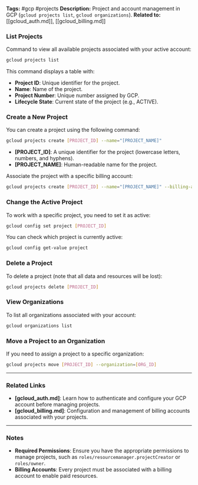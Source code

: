 
**Tags:** #gcp #projects
**Description:** Project and account management in GCP (`gcloud projects list`, `gcloud organizations`).
**Related to:** [[gcloud_auth.md]], [[gcloud_billing.md]]

### **List Projects**

Command to view all available projects associated with your active account:

```bash
gcloud projects list
```

This command displays a table with:

- **Project ID**: Unique identifier for the project.
- **Name**: Name of the project.
- **Project Number**: Unique number assigned by GCP.
- **Lifecycle State**: Current state of the project (e.g., ACTIVE).

### **Create a New Project**

You can create a project using the following command:

```bash
gcloud projects create [PROJECT_ID] --name="[PROJECT_NAME]"
```

- **[PROJECT_ID]**: A unique identifier for the project (lowercase letters, numbers, and hyphens).
- **[PROJECT_NAME]**: Human-readable name for the project.

Associate the project with a specific billing account:

```bash
gcloud projects create [PROJECT_ID] --name="[PROJECT_NAME]" --billing-account="[BILLING_ACCOUNT_ID]"
```

### **Change the Active Project**

To work with a specific project, you need to set it as active:

```bash
gcloud config set project [PROJECT_ID]
```

You can check which project is currently active:

```bash
gcloud config get-value project
```

### **Delete a Project**

To delete a project (note that all data and resources will be lost):

```bash
gcloud projects delete [PROJECT_ID]
```

### **View Organizations**

To list all organizations associated with your account:

```bash
gcloud organizations list
```

### **Move a Project to an Organization**

If you need to assign a project to a specific organization:

```bash
gcloud projects move [PROJECT_ID] --organization=[ORG_ID]
```

---

### **Related Links**

- **[gcloud_auth.md]**: Learn how to authenticate and configure your GCP account before managing projects.
- **[gcloud_billing.md]**: Configuration and management of billing accounts associated with your projects.

---

### **Notes**

- **Required Permissions**: Ensure you have the appropriate permissions to manage projects, such as `roles/resourcemanager.projectCreator` or `roles/owner`.
- **Billing Accounts**: Every project must be associated with a billing account to enable paid resources.
